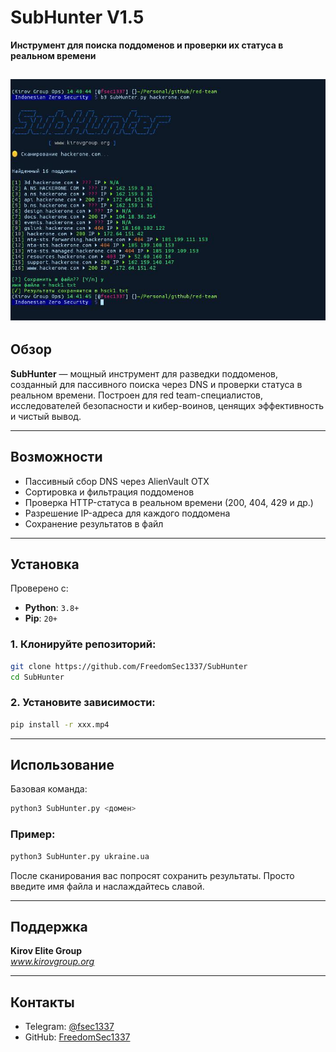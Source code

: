 
# SubHunter V1.5
**Инструмент для поиска поддоменов и проверки их статуса в реальном времени**

![screenshot](https://raw.githubusercontent.com/FreedomSec1337/SubHunter/main/eses.png) 
---

## Обзор

**SubHunter** — мощный инструмент для разведки поддоменов, созданный для пассивного поиска через DNS и проверки статуса в реальном времени. Построен для red team-специалистов, исследователей безопасности и кибер-воинов, ценящих эффективность и чистый вывод.

---

## Возможности

- Пассивный сбор DNS через AlienVault OTX
- Сортировка и фильтрация поддоменов
- Проверка HTTP-статуса в реальном времени (200, 404, 429 и др.)
- Разрешение IP-адреса для каждого поддомена
- Сохранение результатов в файл

---

## Установка

Проверено с:
- **Python**: `3.8+`
- **Pip**: `20+`

### 1. Клонируйте репозиторий:

```bash
git clone https://github.com/FreedomSec1337/SubHunter
cd SubHunter
```

### 2. Установите зависимости:

```bash
pip install -r xxx.mp4
```

---

## Использование

Базовая команда:

```bash
python3 SubHunter.py <домен>
```

### Пример:

```bash
python3 SubHunter.py ukraine.ua
```

После сканирования вас попросят сохранить результаты. Просто введите имя файла и наслаждайтесь славой.

---

## Поддержка

**Kirov Elite Group**  
_www.kirovgroup.org_

---

## Контакты

- Telegram: [@fsec1337](https://t.me/fsec1337)
- GitHub: [FreedomSec1337](https://github.com/FreedomSec1337)
